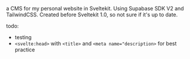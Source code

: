 a CMS for my personal website in Sveltekit. Using Supabase SDK V2 and 
TailwindCSS. Created before Sveltekit 1.0, so not sure if it's up to date.

todo:
* testing
* `<svelte:head>` with `<title>` and `<meta name="description>` for best 
  practice
